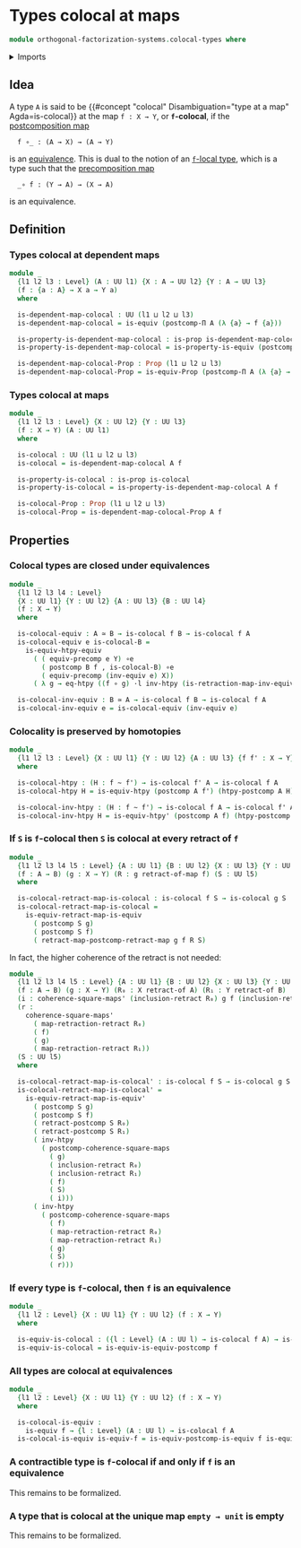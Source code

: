 # Types colocal at maps

```agda
module orthogonal-factorization-systems.colocal-types where
```

<details><summary>Imports</summary>

```agda
open import foundation.action-on-identifications-functions
open import foundation.commuting-squares-of-maps
open import foundation.dependent-pair-types
open import foundation.equivalences
open import foundation.function-extensionality
open import foundation.function-types
open import foundation.homotopies
open import foundation.identity-types
open import foundation.postcomposition-dependent-functions
open import foundation.postcomposition-functions
open import foundation.propositions
open import foundation.retracts-of-maps
open import foundation.retracts-of-types
open import foundation.universal-property-equivalences
open import foundation.universe-levels
open import foundation.whiskering-homotopies-composition
```

</details>

## Idea

A type `A` is said to be
{{#concept "colocal" Disambiguation="type at a map" Agda=is-colocal}} at the map
`f : X → Y`, or **`f`-colocal**, if the
[postcomposition map](foundation-core.postcomposition-functions.md)

```text
  f ∘_ : (A → X) → (A → Y)
```

is an [equivalence](foundation-core.equivalences.md). This is dual to the notion
of an [`f`-local type](orthogonal-factorization-systems.local-types.md), which
is a type such that the
[precomposition map](foundation-core.precomposition-functions.md)

```text
  _∘ f : (Y → A) → (X → A)
```

is an equivalence.

## Definition

### Types colocal at dependent maps

```agda
module _
  {l1 l2 l3 : Level} (A : UU l1) {X : A → UU l2} {Y : A → UU l3}
  (f : {a : A} → X a → Y a)
  where

  is-dependent-map-colocal : UU (l1 ⊔ l2 ⊔ l3)
  is-dependent-map-colocal = is-equiv (postcomp-Π A (λ {a} → f {a}))

  is-property-is-dependent-map-colocal : is-prop is-dependent-map-colocal
  is-property-is-dependent-map-colocal = is-property-is-equiv (postcomp-Π A f)

  is-dependent-map-colocal-Prop : Prop (l1 ⊔ l2 ⊔ l3)
  is-dependent-map-colocal-Prop = is-equiv-Prop (postcomp-Π A (λ {a} → f {a}))
```

### Types colocal at maps

```agda
module _
  {l1 l2 l3 : Level} {X : UU l2} {Y : UU l3}
  (f : X → Y) (A : UU l1)
  where

  is-colocal : UU (l1 ⊔ l2 ⊔ l3)
  is-colocal = is-dependent-map-colocal A f

  is-property-is-colocal : is-prop is-colocal
  is-property-is-colocal = is-property-is-dependent-map-colocal A f

  is-colocal-Prop : Prop (l1 ⊔ l2 ⊔ l3)
  is-colocal-Prop = is-dependent-map-colocal-Prop A f
```

## Properties

### Colocal types are closed under equivalences

```agda
module _
  {l1 l2 l3 l4 : Level}
  {X : UU l1} {Y : UU l2} {A : UU l3} {B : UU l4}
  (f : X → Y)
  where

  is-colocal-equiv : A ≃ B → is-colocal f B → is-colocal f A
  is-colocal-equiv e is-colocal-B =
    is-equiv-htpy-equiv
      ( ( equiv-precomp e Y) ∘e
        ( postcomp B f , is-colocal-B) ∘e
        ( equiv-precomp (inv-equiv e) X))
      ( λ g → eq-htpy ((f ∘ g) ·l inv-htpy (is-retraction-map-inv-equiv e)))

  is-colocal-inv-equiv : B ≃ A → is-colocal f B → is-colocal f A
  is-colocal-inv-equiv e = is-colocal-equiv (inv-equiv e)
```

### Colocality is preserved by homotopies

```agda
module _
  {l1 l2 l3 : Level} {X : UU l1} {Y : UU l2} {A : UU l3} {f f' : X → Y}
  where

  is-colocal-htpy : (H : f ~ f') → is-colocal f' A → is-colocal f A
  is-colocal-htpy H = is-equiv-htpy (postcomp A f') (htpy-postcomp A H)

  is-colocal-inv-htpy : (H : f ~ f') → is-colocal f A → is-colocal f' A
  is-colocal-inv-htpy H = is-equiv-htpy' (postcomp A f) (htpy-postcomp A H)
```

### If `S` is `f`-colocal then `S` is colocal at every retract of `f`

```agda
module _
  {l1 l2 l3 l4 l5 : Level} {A : UU l1} {B : UU l2} {X : UU l3} {Y : UU l4}
  (f : A → B) (g : X → Y) (R : g retract-of-map f) (S : UU l5)
  where

  is-colocal-retract-map-is-colocal : is-colocal f S → is-colocal g S
  is-colocal-retract-map-is-colocal =
    is-equiv-retract-map-is-equiv
      ( postcomp S g)
      ( postcomp S f)
      ( retract-map-postcomp-retract-map g f R S)
```

In fact, the higher coherence of the retract is not needed:

```agda
module _
  {l1 l2 l3 l4 l5 : Level} {A : UU l1} {B : UU l2} {X : UU l3} {Y : UU l4}
  (f : A → B) (g : X → Y) (R₀ : X retract-of A) (R₁ : Y retract-of B)
  (i : coherence-square-maps' (inclusion-retract R₀) g f (inclusion-retract R₁))
  (r :
    coherence-square-maps'
      ( map-retraction-retract R₀)
      ( f)
      ( g)
      ( map-retraction-retract R₁))
  (S : UU l5)
  where

  is-colocal-retract-map-is-colocal' : is-colocal f S → is-colocal g S
  is-colocal-retract-map-is-colocal' =
    is-equiv-retract-map-is-equiv'
      ( postcomp S g)
      ( postcomp S f)
      ( retract-postcomp S R₀)
      ( retract-postcomp S R₁)
      ( inv-htpy
        ( postcomp-coherence-square-maps
          ( g)
          ( inclusion-retract R₀)
          ( inclusion-retract R₁)
          ( f)
          ( S)
          ( i)))
      ( inv-htpy
        ( postcomp-coherence-square-maps
          ( f)
          ( map-retraction-retract R₀)
          ( map-retraction-retract R₁)
          ( g)
          ( S)
          ( r)))
```

### If every type is `f`-colocal, then `f` is an equivalence

```agda
module _
  {l1 l2 : Level} {X : UU l1} {Y : UU l2} (f : X → Y)
  where

  is-equiv-is-colocal : ({l : Level} (A : UU l) → is-colocal f A) → is-equiv f
  is-equiv-is-colocal = is-equiv-is-equiv-postcomp f
```

### All types are colocal at equivalences

```agda
module _
  {l1 l2 : Level} {X : UU l1} {Y : UU l2} (f : X → Y)
  where

  is-colocal-is-equiv :
    is-equiv f → {l : Level} (A : UU l) → is-colocal f A
  is-colocal-is-equiv is-equiv-f = is-equiv-postcomp-is-equiv f is-equiv-f
```

### A contractible type is `f`-colocal if and only if `f` is an equivalence

This remains to be formalized.

### A type that is colocal at the unique map `empty → unit` is empty

This remains to be formalized.
